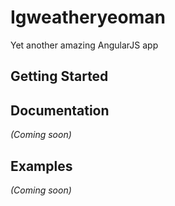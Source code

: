 # Igweatheryeoman

Yet another amazing AngularJS app

## Getting Started

## Documentation
_(Coming soon)_

## Examples
_(Coming soon)_

